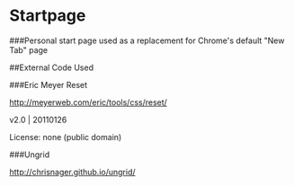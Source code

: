 # Startpage

###Personal start page used as a replacement for Chrome's default "New Tab" page

##External Code Used

###Eric Meyer Reset

http://meyerweb.com/eric/tools/css/reset/ 

v2.0 | 20110126

License: none (public domain)

###Ungrid

http://chrisnager.github.io/ungrid/
